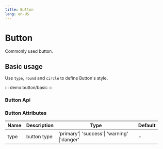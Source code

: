 ```yaml
---
title: Button
lang: en-US
---
```


# Button

Commonly used button.

## Basic usage

Use `type`, `round` and `circle` to define Button's style.

::: demo
button/basic
:::

### Button Api

### Button Attributes

| Name | Description | Type                                         | Default |
| ---- | ----------- | -------------------------------------------- | ------- |
| type | button type | 'primary'\| 'success'\| 'warning' \|'danger' | -       |
